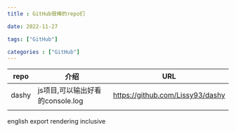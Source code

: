 ```yaml
---
title : GitHub很棒的repo们

date: 2022-11-27

tags: ["GitHub"]

categories : ["GitHub"]
---
```

<!--more-->


| repo  | 介绍                      | URL                              |
| ------- | --------------------------- | ---------------------------------- |
| dashy | js项目,可以输出好看的console.log | https://github.com/Lissy93/dashy |
|       |                           |                                  |

english
export
rendering
inclusive
